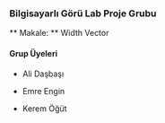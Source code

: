 ### Bilgisayarlı Görü Lab Proje Grubu

** Makale: ** Width Vector

#### Grup Üyeleri

- Ali Daşbaşı

- Emre Engin

- Kerem Öğüt
